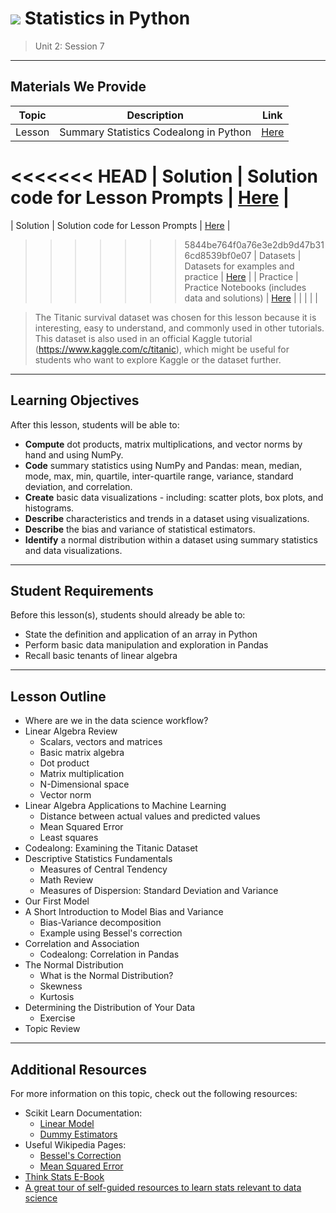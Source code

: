 # ![](https://ga-dash.s3.amazonaws.com/production/assets/logo-9f88ae6c9c3871690e33280fcf557f33.png) Statistics in Python

> Unit 2: Session 7

---

## Materials We Provide

| Topic | Description | Link |
| --- | --- | --- |
| Lesson | Summary Statistics Codealong in Python | [Here](01-statistics-linalg-review.ipynb) |
<<<<<<< HEAD
| Solution  | Solution code for Lesson Prompts | [Here](01-statistics-linalg-review-solutions.ipynb) |
=======
| Solution  | Solution code for Lesson Prompts | [Here](practice/solution-code/01-statistics-linalg-review-solutions.ipynb) |
>>>>>>> 5844be764f0a76e3e2db9d47b316cd8539bf0e07
| Datasets | Datasets for examples and practice | [Here](data/) |
| Practice | Practice Notebooks (includes data and solutions) | [Here](practice/) |
|  |                                                  |                                                              |

> The Titanic survival dataset was chosen for this lesson because it is interesting, easy to understand, and commonly used in other tutorials. This dataset is also used in an official Kaggle tutorial (https://www.kaggle.com/c/titanic), which might be useful for students who want to explore Kaggle or the dataset further.

---

## Learning Objectives

After this lesson, students will be able to:
- **Compute** dot products, matrix multiplications, and vector norms by hand and using NumPy.
- **Code** summary statistics using NumPy and Pandas: mean, median, mode, max, min, quartile, inter-quartile range, variance, standard deviation, and correlation.
- **Create** basic data visualizations - including: scatter plots, box plots, and histograms.
- **Describe** characteristics and trends in a dataset using visualizations.
- **Describe** the bias and variance of statistical estimators.
- **Identify** a normal distribution within a dataset using summary statistics and data visualizations.

---

## Student Requirements

Before this lesson(s), students should already be able to:
- State the definition and application of an array in Python 
- Perform basic data manipulation and exploration in Pandas
- Recall basic tenants of linear algebra

----


## Lesson Outline

- Where are we in the data science workflow?
- Linear Algebra Review
	- Scalars, vectors and matrices
	- Basic matrix algebra
	- Dot product
	- Matrix multiplication
	- N-Dimensional space
	- Vector norm
- Linear Algebra Applications to Machine Learning
	- Distance between actual values and predicted values
	- Mean Squared Error
	- Least squares
- Codealong: Examining the Titanic Dataset
- Descriptive Statistics Fundamentals
	- Measures of Central Tendency
	- Math Review
	- Measures of Dispersion: Standard Deviation and Variance
- Our First Model
- A Short Introduction to Model Bias and Variance
	- Bias-Variance decomposition
	- Example using Bessel's correction
- Correlation and Association
	- Codealong: Correlation in Pandas
- The Normal Distribution
	- What is the Normal Distribution?
	- Skewness
	- Kurtosis
- Determining the Distribution of Your Data
	- Exercise
- Topic Review

---

## Additional Resources

For more information on this topic, check out the following resources:

- Scikit Learn Documentation:
	- [Linear Model](http://scikit-learn.org/stable/modules/linear_model.html)
	- [Dummy Estimators](http://scikit-learn.org/stable/modules/model_evaluation.html#dummy-estimators)
- Useful Wikipedia Pages:
	- [Bessel's Correction](https://en.wikipedia.org/wiki/Bessel%27s_correction)
	- [Mean Squared Error](https://en.wikipedia.org/wiki/Mean_squared_error)
- [Think Stats E-Book](http://greenteapress.com/wp/think-stats-2e/)
- [A great tour of self-guided resources to learn stats relevant to data science](http://machinelearningmastery.com/linear-algebra-machine-learning/) 

